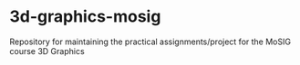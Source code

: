 # 3d-graphics-mosig
Repository for maintaining the practical assignments/project for the MoSIG course 3D Graphics
